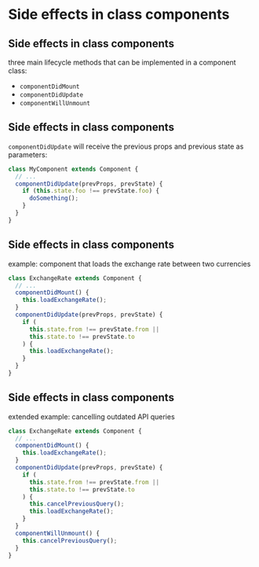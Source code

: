 # Side effects in class components

## Side effects in class components

three main lifecycle methods that can be implemented in a component class:

- `componentDidMount`
- `componentDidUpdate`
- `componentWillUnmount`

## Side effects in class components

`componentDidUpdate` will receive the previous props and previous state as parameters:

```js
class MyComponent extends Component {
  // ...
  componentDidUpdate(prevProps, prevState) {
    if (this.state.foo !== prevState.foo) {
      doSomething();
    }
  }
}
```

## Side effects in class components

example: component that loads the exchange rate between two currencies

```js
class ExchangeRate extends Component {
  // ...
  componentDidMount() {
    this.loadExchangeRate();
  }
  componentDidUpdate(prevProps, prevState) {
    if (
      this.state.from !== prevState.from ||
      this.state.to !== prevState.to
    ) {
      this.loadExchangeRate();
    }
  }
}
```

## Side effects in class components

extended example: cancelling outdated API queries

```js
class ExchangeRate extends Component {
  // ...
  componentDidMount() {
    this.loadExchangeRate();
  }
  componentDidUpdate(prevProps, prevState) {
    if (
      this.state.from !== prevState.from ||
      this.state.to !== prevState.to
    ) {
      this.cancelPreviousQuery();
      this.loadExchangeRate();
    }
  }
  componentWillUnmount() {
    this.cancelPreviousQuery();
  }
}
```
